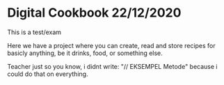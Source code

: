 # Digital Cookbook 22/12/2020

This is a test/exam

Here we have a project where you can create, read and store recipes for basicly anything, be it drinks, food, or something else.

Teacher just so you know, i didnt write: "// EKSEMPEL Metode" because i could do that on everything.
